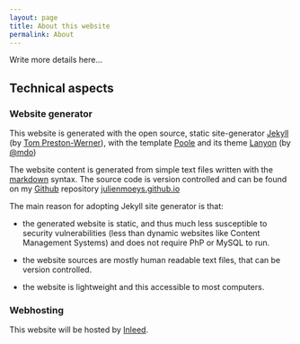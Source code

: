 ```yaml
---
layout: page
title: About this website
permalink: About
---
```


Write more details here...



Technical aspects
-----------------

### Website generator

This website is generated with the open source, static site-generator 
[Jekyll][] (by [Tom Preston-Werner][]), with the template [Poole][] 
and its theme [Lanyon][] (by [@mdo][mdo])

The website content is generated from simple text files written 
with the [markdown][] syntax. The source code is version controlled
and can be found on my [Github][] repository [julienmoeys.github.io][]

The main reason for adopting Jekyll site generator is that:

*   the generated website is static, and thus much less susceptible 
    to security vulnerabilities (less than dynamic websites like 
    Content Management Systems) and does not require PhP or 
    MySQL to run.

*   the website sources are mostly human readable text files, that 
    can be version controlled.

*   the website is lightweight and this accessible to most 
    computers.


### Webhosting

This website will be hosted by [Inleed][].



<!-- List of links -->
[Jekyll]:             http://jekyllrb.com/            "Jekyll static site generator"
[Poole]:              http://getpoole.com/            "The Poole template for Jekyll"
[Lanyon]:             http://lanyon.getpoole.com/     "A theme for Jekyll-Poole"
[mdo]:                https://github.com/mdo          "Mark Otto (Poole creator)"
[Tom Preston-Werner]: http://tom.preston-werner.com/  "Tom Preston-Werner (Jekyll creator)"
[Inleed]:             http://www.inleed.se/           "Inleed webhotell"
[markdown]:           http://daringfireball.net/projects/markdown/ "Markdown text-to-HTML conversion tool for web writers"
[julienmoeys.github.io]: https://github.com/julienmoeys/julienmoeys.github.io "Website repository"
[Github]:             http://github.com               "Github web-based repository hosting service"


